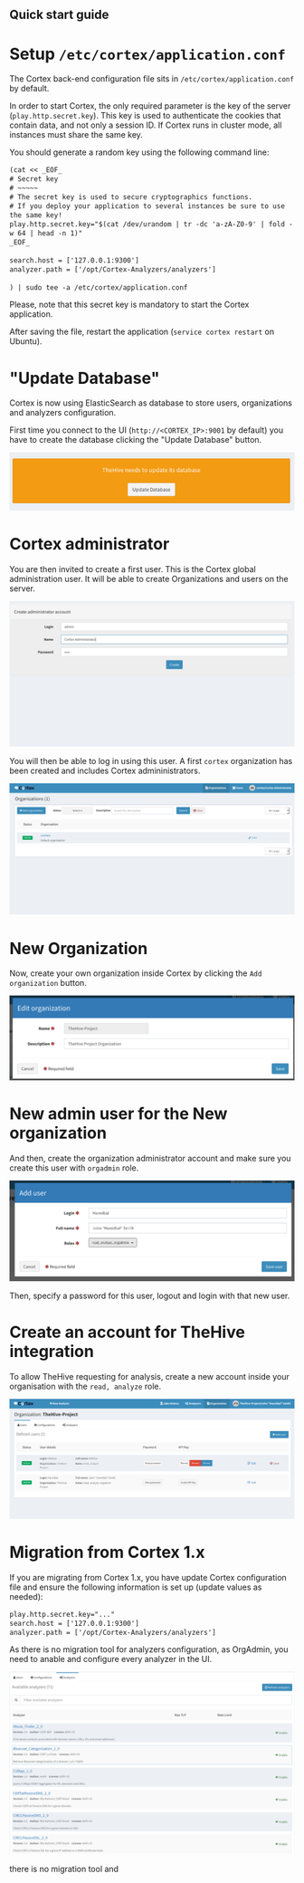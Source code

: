 Quick start guide
-----------------

# Setup `/etc/cortex/application.conf`

The Cortex back-end configuration file sits in `/etc/cortex/application.conf` by default.

In order to start Cortex, the only required parameter is the key of the server
(`play.http.secret.key`). This key is used to authenticate the cookies that
contain data, and not only a session ID. If Cortex runs in cluster mode, all
instances must share the same key.

You should generate a random key using the following command line:

```
(cat << _EOF_
# Secret key
# ~~~~~
# The secret key is used to secure cryptographics functions.
# If you deploy your application to several instances be sure to use the same key!
play.http.secret.key="$(cat /dev/urandom | tr -dc 'a-zA-Z0-9' | fold -w 64 | head -n 1)"
_EOF_

search.host = ['127.0.0.1:9300']
analyzer.path = ['/opt/Cortex-Analyzers/analyzers']

) | sudo tee -a /etc/cortex/application.conf

```

Please, note that this secret key is mandatory to start the Cortex application.

After saving the file, restart the application (`service cortex restart` on Ubuntu). 


# "Update Database"

Cortex is now using ElasticSearch as database to store users, organizations and analyzers configuration.

First time you connect to the UI (`http://<CORTEX_IP>:9001` by default) you have to create the database clicking the "Update Database" button.

![Update Database](../images/update.png)

# Cortex administrator

You are then invited to create a first user. This is the Cortex global administration user. It will be able to create Organizations and users on the server.

![Cortex administrator](../images/cortex_admin.png)

You will then be able to log in using this user. A first `cortex` organization has been created and includes Cortex admininistrators.

![Cortex administrator Account](../images/cortex_admin_login.png)


# New Organization

Now, create your own organization inside Cortex by clicking the `Add organization`  button.

![Add Organization](../images/new_org.png)


# New admin user for the New organization

And then, create the organization administrator account and make sure you create this user with `orgadmin` role.

![Add user](../images/new_user.png)

Then, specify a password for this user, logout and login with that new user.


# Create an account for TheHive integration

To allow TheHive requesting for analysis, create a new account inside your organisation with the `read, analyze` role.

![Read/Analyze user](../images/thehive_account.png)


# Migration from Cortex 1.x

If you are migrating from Cortex 1.x, you have update Cortex configuration file and ensure the following information is set up (update values as needed): 

```
play.http.secret.key="..."
search.host = ['127.0.0.1:9300']
analyzer.path = ['/opt/Cortex-Analyzers/analyzers']
```

As there is no migration tool for analyzers configuration, as OrgAdmin, you need to anable and configure every analyzer in the UI.


![Enable and configure analyzers](../images/configure_analyzers.png)


there is no migration tool and 